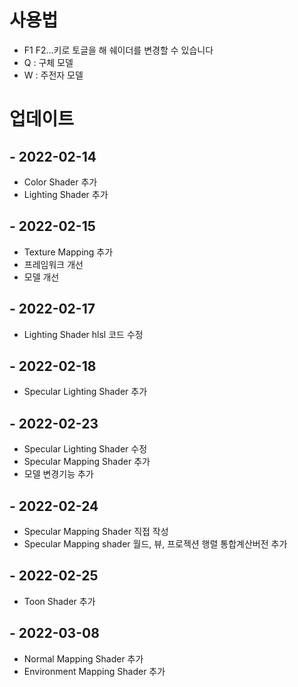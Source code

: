 # 사용법

* F1 F2...키로 토글을 해 쉐이더를 변경할 수 있습니다
* Q : 구체 모델
* W : 주전자 모델

# 업데이트

## - 2022-02-14
  * Color Shader 추가
  * Lighting Shader 추가
## - 2022-02-15
  * Texture Mapping 추가
  * 프레임워크 개선
  * 모델 개선
## - 2022-02-17
  * Lighting Shader hlsl 코드 수정
## - 2022-02-18
  * Specular Lighting Shader 추가
## - 2022-02-23
  * Specular Lighting Shader 수정
  * Specular Mapping Shader 추가
  * 모델 변경기능 추가
## - 2022-02-24
  * Specular Mapping Shader 직접 작성
  * Specular Mapping shader 월드, 뷰, 프로젝션 행렬 통합계산버전 추가
## - 2022-02-25
  * Toon Shader 추가
## - 2022-03-08
  * Normal Mapping Shader 추가
  * Environment Mapping Shader 추가
